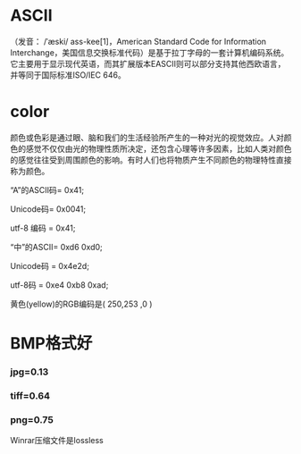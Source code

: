 # ASCII

（发音： /ˈæski/ ass-kee[1]，American Standard Code for Information Interchange，美国信息交换标准代码）是基于拉丁字母的一套计算机编码系统。它主要用于显示现代英语，而其扩展版本EASCII则可以部分支持其他西欧语言，并等同于国际标准ISO/IEC 646。

# color

颜色或色彩是通过眼、脑和我们的生活经验所产生的一种对光的视觉效应。人对颜色的感觉不仅仅由光的物理性质所决定，还包含心理等许多因素，比如人类对颜色的感觉往往受到周围颜色的影响。有时人们也将物质产生不同颜色的物理特性直接称为颜色。

“A”的ASCII码= 0x41;

Unicode码= 	0x0041;

utf-8 编码 = 0x41;

“中”的ASCII= 0xd6 0xd0;

Unicode码 = 0x4e2d;

utf-8码 = 0xe4 0xb8 0xad;

黄色(yellow)的RGB编码是( 250,253 ,0 )

# BMP格式好
### jpg=0.13
### tiff=0.64
### png=0.75


Winrar压缩文件是lossless